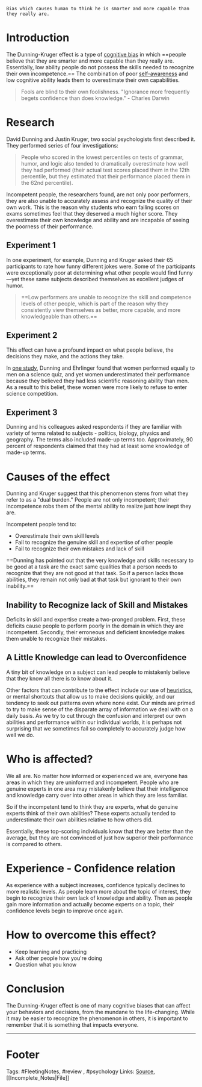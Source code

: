 `Bias which causes human to think he is smarter and more capable than they really are.`

# Introduction
The Dunning-Kruger effect is a type of [cognitive bias](https://www.verywellmind.com/what-is-a-cognitive-bias-2794963) in which ==people believe that they are smarter and more capable than they really are. Essentially, low ability people do not possess the skills needed to recognize their own incompetence.== The combination of poor [self-awareness](https://www.verywellmind.com/what-is-self-awareness-2795023) and low cognitive ability leads them to overestimate their own capabilities.

>Fools are blind to their own foolishness.
>"Ignorance more frequently begets confidence than does knowledge." - Charles Darwin

# Research
David Dunning and Justin Kruger, two social psychologists first described it. They performed series of four investigations:

>People who scored in the lowest percentiles on tests of grammar, humor, and logic also tended to dramatically overestimate how well they had performed (their actual test scores placed them in the 12th percentile, but they estimated that their performance placed them in the 62nd percentile).

Incompetent people, the researchers found, are not only poor performers, they are also unable to accurately assess and recognize the quality of their own work. This is the reason why students who earn failing scores on exams sometimes feel that they deserved a much higher score. They overestimate their own knowledge and ability and are incapable of seeing the poorness of their performance.

## Experiment 1
In one experiment, for example, Dunning and Kruger asked their 65 participants to rate how funny different jokes were. Some of the participants were exceptionally poor at determining what other people would find funny—yet these same subjects described themselves as excellent judges of humor.

>==Low performers are unable to recognize the skill and competence levels of other people, which is part of the reason why they consistently view themselves as better, more capable, and more knowledgeable than others.==

## Experiment 2
This effect can have a profound impact on what people believe, the decisions they make, and the actions they take.

In [one study](https://doi.org/10.1037/e633872013-215), Dunning and Ehrlinger found that women performed equally to men on a science quiz, and yet women underestimated their performance because they believed they had less scientific reasoning ability than men. As a result to this belief, these women were more likely to refuse to enter science competition.

## Experiment 3
Dunning and his colleagues asked respondents if they are familiar with variety of terms related to subjects - politics, biology, physics and geography. The terms also included made-up terms too. Approximately, 90 percent of respondents claimed that they had at least some knowledge of made-up terms.

# Causes of the effect
Dunning and Kruger suggest that this phenomenon stems from what they refer to as a "dual burden." People are not only incompetent; their incompetence robs them of the mental ability to realize just how inept they are.

Incompetent people tend to:

-   Overestimate their own skill levels
-   Fail to recognize the genuine skill and expertise of other people
-   Fail to recognize their own mistakes and lack of skill

==Dunning has pointed out that the very knowledge and skills necessary to be good at a task are the exact same qualities that a person needs to recognize that they are not good at that task. So if a person lacks those abilities, they remain not only bad at that task but ignorant to their own inability.==

## Inability to Recognize lack of Skill and Mistakes
Deficits in skill and expertise create a two-pronged problem. First, these deficits cause people to perform poorly in the domain in which they are incompetent. Secondly, their erroneous and deficient knowledge makes them unable to recognize their mistakes.

## A Little Knowledge can lead to Overconfidence
A tiny bit of knowledge on a subject can lead people to mistakenly believe that they know all there is to know about it.

Other factors that can contribute to the effect include our use of [heuristics](https://www.verywellmind.com/what-is-a-heuristic-2795235), or mental shortcuts that allow us to make decisions quickly, and our tendency to seek out patterns even where none exist. Our minds are primed to try to make sense of the disparate array of information we deal with on a daily basis. As we try to cut through the confusion and interpret our own abilities and performance within our individual worlds, it is perhaps not surprising that we sometimes fail so completely to accurately judge how well we do.

# Who is affected?
We all are. No matter how informed or experienced we are, everyone has areas in which they are uninformed and incompetent. People who are genuine experts in one area may mistakenly believe that their intelligence and knowledge carry over into other areas in which they are less familiar.

So if the incompetent tend to think they are experts, what do genuine experts think of their own abilities? These experts actually tended to underestimate their own abilities relative to how others did.

Essentially, these top-scoring individuals know that they are better than the average, but they are not convinced of just how superior their performance is compared to others.

# Experience - Confidence relation
As experience with a subject increases, confidence typically declines to more realistic levels. As people learn more about the topic of interest, they begin to recognize their own lack of knowledge and ability. Then as people gain more information and actually become experts on a topic, their confidence levels begin to improve once again.

# How to overcome this effect?
- Keep learning and practicing
- Ask other people how you're doing
- Question what you know

# Conclusion
The Dunning-Kruger effect is one of many cognitive biases that can affect your behaviors and decisions, from the mundane to the life-changing. While it may be easier to recognize the phenomenon in others, it is important to remember that it is something that impacts everyone.




---
# Footer
Tags: #FleetingNotes, #review , #psychology
Links: 
[Source](https://www.verywellmind.com/an-overview-of-the-dunning-kruger-effect-4160740), [[Incomplete_Notes|File]]
<!--stackedit_data:
eyJoaXN0b3J5IjpbLTEyODE3NjEwNTQsMTkwNjE4MTYxOF19
-->